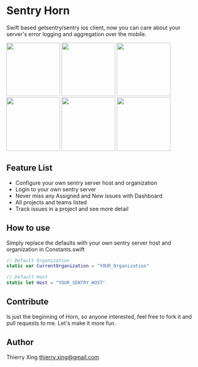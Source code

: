# Sentry Horn
Swift based getsentry/sentry ios client, now you can care about your server's error logging and aggregation over the mobile.

<img src="http://7xrnog.com1.z0.glb.clouddn.com/login.png" width="140" />
<img src="http://7xrnog.com1.z0.glb.clouddn.com/dash.png" width="140" />
<img src="http://7xrnog.com1.z0.glb.clouddn.com/project.png" width="140" />
<img src="http://7xrnog.com1.z0.glb.clouddn.com/login.png" width="140" />
<img src="http://7xrnog.com1.z0.glb.clouddn.com/event.png" width="140" />
<img src="http://7xrnog.com1.z0.glb.clouddn.com/settings.png" width="140" />

## Feature List
* Configure your own sentry server host and organization
* Login to your own sentry server
* Never miss any Assigned and New issues with Dashboard
* All projects and teams listed
* Track issues in a project and see more detail

## How to use
Simply replace the defaults with your own sentry server host and organization in Constants.swift
```swift
// Default Organization
static var CurrentOrganization = "YOUR_Organization"

// Default Host
static let Host = "YOUR_SENTRY_HOST"
```

## Contribute
Is just the beginning of Horn, so anyone interested, feel free to fork it and pull requests to me. Let's make it more fun.

## Author
Thierry Xing thierry.xing@gmail.com

